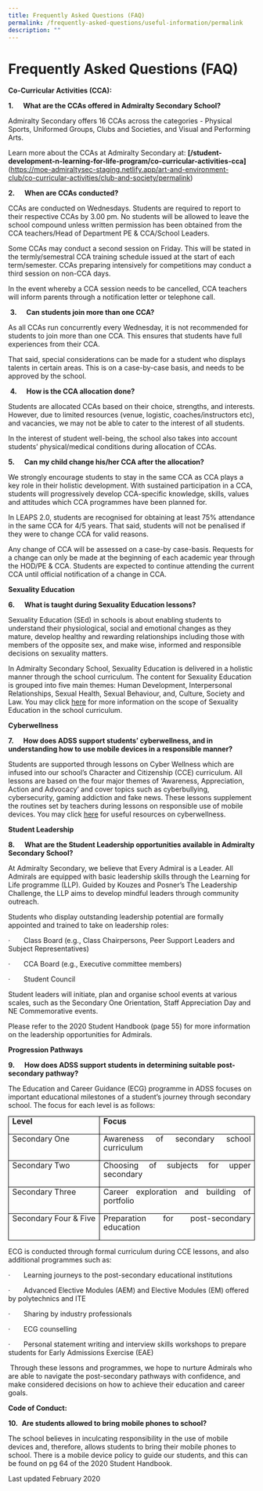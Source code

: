 ```yaml
---
title: Frequently Asked Questions (FAQ)
permalink: /frequently-asked-questions/useful-information/permalink
description: ""
---
```

Frequently Asked Questions (FAQ)
================================

**Co-Curricular Activities (CCA):**

**1.**&nbsp;&nbsp;&nbsp;&nbsp;&nbsp;**What are the CCAs offered in Admiralty Secondary School?**

Admiralty Secondary offers 16 CCAs across the categories - Physical Sports, Uniformed Groups, Clubs and Societies, and Visual and Performing Arts.

Learn more about the CCAs at Admiralty Secondary at:&nbsp;**[/student-development-n-learning-for-life-program/co-curricular-activities-cca]**(https://moe-admiraltysec-staging.netlify.app/art-and-environment-club/co-curricular-activities/club-and-society/permalink)  
  

**2.**&nbsp;&nbsp;&nbsp;&nbsp;&nbsp;**When are CCAs conducted?**

CCAs are conducted on Wednesdays. Students are required to report to their respective CCAs by 3.00 pm. No students will be allowed to leave the school compound unless written permission has been obtained from the CCA teachers/Head of Department PE &amp; CCA/School Leaders.

Some CCAs may conduct a second session on Friday. This will be stated in the termly/semestral CCA training schedule issued at the start of each term/semester. CCAs preparing intensively for competitions may conduct a third session on non-CCA days.

In the event whereby a CCA session needs to be cancelled, CCA teachers will inform parents through a notification letter or telephone call.  
  

&nbsp;**3.**&nbsp;&nbsp;&nbsp;&nbsp;&nbsp;**Can students join more than one CCA?**

As all CCAs run concurrently every Wednesday, it is not recommended for students to join more than one CCA. This ensures that students have full experiences from their CCA.

That said, special considerations can be made for a student who displays talents in certain areas. This is on a case-by-case basis, and needs to be approved by the school.  
  

&nbsp;**4.**&nbsp;&nbsp;&nbsp;&nbsp;&nbsp;**How is the CCA allocation done?**

Students are allocated CCAs based on their choice, strengths, and interests. However, due to limited resources (venue, logistic, coaches/instructors etc), and vacancies, we may not be able to cater to the interest of all students.

In the interest of student well-being, the school also takes into account students’ physical/medical conditions during allocation of CCAs.

  

**5.**&nbsp;&nbsp;&nbsp;&nbsp;&nbsp;**Can my child change his/her CCA after the allocation?**

We strongly encourage students to stay in the same CCA as CCA plays a key role in their holistic development. With sustained participation in a CCA, students will progressively develop CCA-specific knowledge, skills, values and attitudes which CCA programmes have been planned for.

In LEAPS 2.0, students are recognised for obtaining at least 75% attendance in the same CCA for 4/5 years. That said, students will not be penalised if they were to change CCA for valid reasons.

Any change of CCA will be assessed on a case-by case-basis. Requests for a change can only be made at the beginning of each academic year through the HOD/PE &amp; CCA. Students are expected to continue attending the current CCA until official notification of a change in CCA.

**Sexuality Education**

**6.**&nbsp;&nbsp;&nbsp;&nbsp;&nbsp;**What is taught during Sexuality Education lessons?**

Sexuality Education (SEd) in schools is about enabling students to understand their physiological, social and emotional changes as they mature, develop healthy and rewarding relationships including those with members of the opposite sex, and make wise, informed and responsible decisions on sexuality matters.

In Admiralty Secondary School, Sexuality Education is delivered in a holistic manner through the school curriculum. The content for Sexuality Education is grouped into five main themes: Human Development, Interpersonal Relationships, Sexual Health, Sexual Behaviour, and, Culture, Society and Law. You may click&nbsp;[here](https://admiraltysec.moe.edu.sg/useful-information/moe-sexuality-education)&nbsp;for more information on the scope of Sexuality Education in the school curriculum.

  

**Cyberwellness**

**7.**&nbsp;&nbsp;&nbsp;&nbsp;&nbsp;**How does ADSS support students’ cyberwellness, and in understanding how to use mobile devices in a responsible manner?**

Students are supported through lessons on Cyber Wellness which are infused into our school’s Character and Citizenship (CCE) curriculum. All lessons are based on the four major themes of ‘Awareness, Appreciation, Action and Advocacy’ and cover topics such as cyberbullying, cybersecurity, gaming addiction and fake news. These lessons supplement the routines set by teachers during lessons on responsible use of mobile devices. You may click&nbsp;[here](https://admiraltysec.moe.edu.sg/useful-information/cyberwellness-partnership)&nbsp;for useful resources on cyberwellness.

**Student Leadership**  

**8.**&nbsp;&nbsp;&nbsp;&nbsp;&nbsp;**What are the Student Leadership opportunities available in Admiralty Secondary School?**

At Admiralty Secondary, we believe that Every Admiral is a Leader. All Admirals are equipped with basic leadership skills through the Learning for Life programme (LLP). Guided by Kouzes and Posner’s The Leadership Challenge, the LLP aims to develop mindful leaders through community outreach.

Students who display outstanding leadership potential are formally appointed and trained to take on leadership roles:

·&nbsp;&nbsp;&nbsp;&nbsp;&nbsp;&nbsp;&nbsp;Class Board (e.g., Class Chairpersons, Peer Support Leaders and Subject Representatives)

·&nbsp;&nbsp;&nbsp;&nbsp;&nbsp;&nbsp;&nbsp;CCA Board (e.g., Executive committee members)

·&nbsp;&nbsp;&nbsp;&nbsp;&nbsp;&nbsp;&nbsp;Student Council&nbsp;

Student leaders will initiate, plan and organise school events at various scales, such as the Secondary One Orientation, Staff Appreciation Day and NE Commemorative events.

Please refer to the 2020 Student Handbook (page 55) for more information on the leadership opportunities for Admirals.  
  

**Progression Pathways**

**9.**&nbsp;&nbsp;&nbsp;&nbsp;&nbsp;**How does ADSS support students in determining suitable post-secondary pathway?**

The Education and Career Guidance (ECG) programme in ADSS focuses on important educational milestones of a student’s journey through secondary school. The focus for each level is as follows:

<table style="margin: 0px; outline: 0px; padding: 0px; border-collapse: collapse; border: none;" cellpadding="0" cellspacing="0" border="1" class="MsoTableGrid"><tbody style="margin: 0px; outline: 0px; padding: 0px;"><tr style="margin: 0px; outline: 0px; padding: 0px;"><td style="margin: 0px; outline: 0px; padding: 0cm 5.4pt; width: 134.45pt; border: 1pt solid windowtext;" valign="top" width="159"><p style="margin: 0px 0px 1em; outline: 0px; padding: 0px; line-height: 18.48px; text-align: justify;" class="MsoNormal"><b style="margin: 0px; outline: 0px; padding: 0px;">Level</b></p></td><td style="margin: 0px; outline: 0px; padding: 0cm 5.4pt; width: 240.95pt; border-top: 1pt solid windowtext; border-right: 1pt solid windowtext; border-bottom: 1pt solid windowtext; border-image: initial; border-left: none;" valign="top" width="272"><p style="margin: 0px 0px 1em; outline: 0px; padding: 0px; line-height: 18.48px; text-align: justify;" class="MsoNormal"><b style="margin: 0px; outline: 0px; padding: 0px;">Focus</b></p></td></tr><tr style="margin: 0px; outline: 0px; padding: 0px;"><td style="margin: 0px; outline: 0px; padding: 0cm 5.4pt; width: 134.45pt; border-right: 1pt solid windowtext; border-bottom: 1pt solid windowtext; border-left: 1pt solid windowtext; border-image: initial; border-top: none;" valign="top" width="159"><p style="margin: 0px 0px 1em; outline: 0px; padding: 0px; line-height: 18.48px; text-align: justify;" class="MsoNormal"><span style="margin: 0px; outline: 0px; padding: 0px;" lang="EN">Secondary One</span></p></td><td style="margin: 0px; outline: 0px; padding: 0cm 5.4pt; width: 240.95pt; border-top: none; border-left: none; border-bottom: 1pt solid windowtext; border-right: 1pt solid windowtext;" valign="top" width="272"><p style="margin: 0px 0px 1em; outline: 0px; padding: 0px; line-height: 18.48px; text-align: justify;" class="MsoNormal"><span style="margin: 0px; outline: 0px; padding: 0px;" lang="EN">Awareness of secondary school curriculum</span></p></td></tr><tr style="margin: 0px; outline: 0px; padding: 0px;"><td style="margin: 0px; outline: 0px; padding: 0cm 5.4pt; width: 134.45pt; border-right: 1pt solid windowtext; border-bottom: 1pt solid windowtext; border-left: 1pt solid windowtext; border-image: initial; border-top: none;" valign="top" width="159"><p style="margin: 0px 0px 1em; outline: 0px; padding: 0px; line-height: 18.48px; text-align: justify;" class="MsoNormal"><span style="margin: 0px; outline: 0px; padding: 0px;" lang="EN">Secondary Two</span></p></td><td style="margin: 0px; outline: 0px; padding: 0cm 5.4pt; width: 240.95pt; border-top: none; border-left: none; border-bottom: 1pt solid windowtext; border-right: 1pt solid windowtext;" valign="top" width="272"><p style="margin: 0px 0px 1em; outline: 0px; padding: 0px; line-height: 18.48px; text-align: justify;" class="MsoNormal"><span style="margin: 0px; outline: 0px; padding: 0px;" lang="EN">Choosing of subjects for upper secondary</span></p></td></tr><tr style="margin: 0px; outline: 0px; padding: 0px;"><td style="margin: 0px; outline: 0px; padding: 0cm 5.4pt; width: 134.45pt; border-right: 1pt solid windowtext; border-bottom: 1pt solid windowtext; border-left: 1pt solid windowtext; border-image: initial; border-top: none;" valign="top" width="159"><p style="margin: 0px 0px 1em; outline: 0px; padding: 0px; line-height: 18.48px; text-align: justify;" class="MsoNormal"><span style="margin: 0px; outline: 0px; padding: 0px;" lang="EN">Secondary Three</span></p></td><td style="margin: 0px; outline: 0px; padding: 0cm 5.4pt; width: 240.95pt; border-top: none; border-left: none; border-bottom: 1pt solid windowtext; border-right: 1pt solid windowtext;" valign="top" width="272"><p style="margin: 0px 0px 1em; outline: 0px; padding: 0px; line-height: 18.48px; text-align: justify;" class="MsoNormal"><span style="margin: 0px; outline: 0px; padding: 0px;" lang="EN">Career exploration and building of portfolio</span></p></td></tr><tr style="margin: 0px; outline: 0px; padding: 0px;"><td style="margin: 0px; outline: 0px; padding: 0cm 5.4pt; width: 134.45pt; border-right: 1pt solid windowtext; border-bottom: 1pt solid windowtext; border-left: 1pt solid windowtext; border-image: initial; border-top: none;" valign="top" width="159"><p style="margin: 0px 0px 1em; outline: 0px; padding: 0px; line-height: 18.48px; text-align: justify;" class="MsoNormal"><span style="margin: 0px; outline: 0px; padding: 0px;" lang="EN">Secondary Four &amp; Five</span></p></td><td style="margin: 0px; outline: 0px; padding: 0cm 5.4pt; width: 240.95pt; border-top: none; border-left: none; border-bottom: 1pt solid windowtext; border-right: 1pt solid windowtext;" valign="top" width="272"><p style="margin: 0px 0px 1em; outline: 0px; padding: 0px; line-height: 18.48px; text-align: justify;" class="MsoNormal"><span style="margin: 0px; outline: 0px; padding: 0px;" lang="EN">Preparation for post-secondary education</span></p></td></tr></tbody></table>

ECG is conducted through formal curriculum during CCE lessons, and also additional programmes such as:

·&nbsp;&nbsp;&nbsp;&nbsp;&nbsp;&nbsp;&nbsp;Learning journeys to the post-secondary educational institutions

·&nbsp;&nbsp;&nbsp;&nbsp;&nbsp;&nbsp;&nbsp;Advanced Elective Modules (AEM) and Elective Modules (EM) offered by polytechnics and ITE

·&nbsp;&nbsp;&nbsp;&nbsp;&nbsp;&nbsp;&nbsp;Sharing by industry professionals

·&nbsp;&nbsp;&nbsp;&nbsp;&nbsp;&nbsp;&nbsp;ECG counselling

·&nbsp;&nbsp;&nbsp;&nbsp;&nbsp;&nbsp;&nbsp;Personal statement writing and interview skills workshops to prepare students for Early Admissions Exercise (EAE)

&nbsp;Through these lessons and programmes, we hope to nurture Admirals who are able to navigate the post-secondary pathways with confidence, and make considered decisions on how to achieve their education and career goals.

**Code of Conduct:**

**10.**&nbsp;&nbsp;**Are students allowed to bring mobile phones to school?**

The school believes in inculcating responsibility in the use of mobile devices and, therefore, allows students to bring their mobile phones to school. There is a mobile device policy to guide our students, and this can be found on pg 64 of the 2020 Student Handbook.  
  

Last updated February 2020